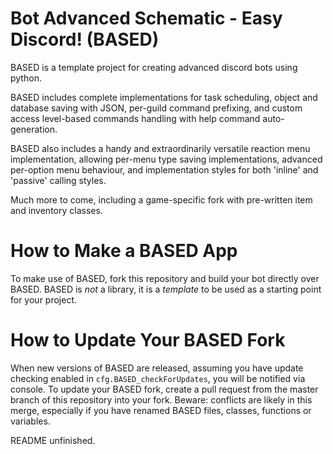 # Bot Advanced Schematic - Easy Discord! (BASED)
BASED is a template project for creating advanced discord bots using python.

BASED includes complete implementations for task scheduling, object and database saving with JSON, per-guild command prefixing, and custom access level-based commands handling with help command auto-generation.

BASED also includes a handy and extraordinarily versatile reaction menu implementation, allowing per-menu type saving implementations, advanced per-option menu behaviour, and implementation styles for both 'inline' and 'passive' calling styles.

Much more to come, including a game-specific fork with pre-written item and inventory classes.

# How to Make a BASED App
To make use of BASED, fork this repository and build your bot directly over BASED.
BASED is *not* a library, it is a *template* to be used as a starting point for your project.

# How to Update Your BASED Fork
When new versions of BASED are released, assuming you have update checking enabled in `cfg.BASED_checkForUpdates`, you will be notified via console.
To update your BASED fork, create a pull request from the master branch of this repository into your fork.
Beware: conflicts are likely in this merge, especially if you have renamed BASED files, classes, functions or variables.

README unfinished.
